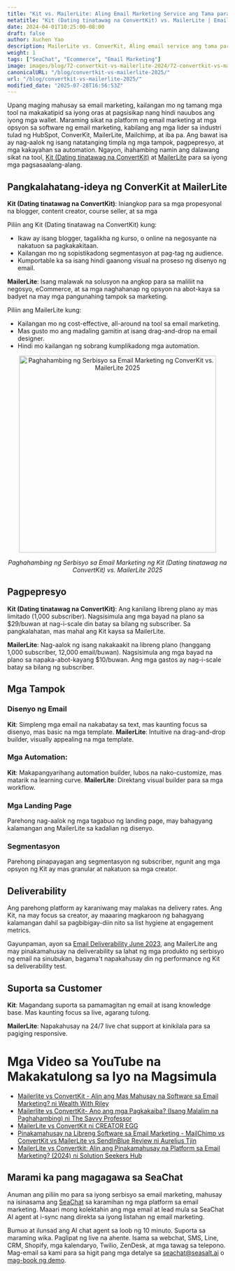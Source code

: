 ```yaml
---
title: "Kit vs. MailerLite: Aling Email Marketing Service ang Tama para sa Iyo sa 2025?"
metatitle: "Kit (Dating tinatawag na ConvertKit) vs. MailerLite | Email Marketing Service 2025"
date: 2024-04-01T10:25:00-08:00
draft: false
author: Xuchen Yao
description: MailerLite vs. ConverKit, Aling email service ang tama para sa iyo? Ang aming malalim na paghahambing ay nagpapaliwanag ng mga tampok, pagpepresyo, at higit pa.
weight: 1
tags: ["SeaChat", "Ecommerce", "Email Marketing"]
image: images/blog/72-convertkit-vs-mailerlite-2024/72-convertkit-vs-mailerlite-2024.jpg
canonicalURL: "/blog/convertkit-vs-mailerlite-2025/"
url: "/blog/convertkit-vs-mailerlite-2025/"
modified_date: "2025-07-28T16:56:53Z"
---
```


Upang maging mahusay sa email marketing, kailangan mo ng tamang mga tool na makakatipid sa iyong oras at pagsisikap nang hindi nauubos ang iyong mga wallet. Maraming sikat na platform ng email marketing at mga opsyon sa software ng email marketing, kabilang ang mga lider sa industri tulad ng HubSpot, ConverKit, MailerLite, Mailchimp, at iba pa. Ang bawat isa ay nag-aalok ng isang natatanging timpla ng mga tampok, pagpepresyo, at mga kakayahan sa automation. Ngayon, ihahambing namin ang dalawang sikat na tool, [Kit (Dating tinatawag na ConvertKit)](https://www.constantcontact.com/) at [MailerLite](https://www.mailerlite.com/) para sa iyong mga pagsasaalang-alang.


## Pangkalahatang-ideya ng ConverKit at MailerLite

**Kit (Dating tinatawag na ConvertKit)**: Iniangkop para sa mga propesyonal na blogger, content creator, course seller, at sa mga

Piliin ang Kit (Dating tinatawag na ConvertKit) kung:

- Ikaw ay isang blogger, tagalikha ng kurso, o online na negosyante na nakatuon sa pagkakakitaan.
- Kailangan mo ng sopistikadong segmentasyon at pag-tag ng audience.
- Kumportable ka sa isang hindi gaanong visual na proseso ng disenyo ng email.

**MailerLite**: Isang malawak na solusyon na angkop para sa maliliit na negosyo, eCommerce, at sa mga naghahanap ng opsyon na abot-kaya sa badyet na may mga pangunahing tampok sa marketing.

Piliin ang MailerLite kung:

- Kailangan mo ng cost-effective, all-around na tool sa email marketing.
- Mas gusto mo ang madaling gamitin at isang drag-and-drop na email designer.
- Hindi mo kailangan ng sobrang kumplikadong mga automation.

<center>
<img height="450px" src="/images/blog/72-convertkit-vs-mailerlite-2024/72-convertkit-vs-mailerlite-2024.png" alt="Paghahambing ng Serbisyo sa Email Marketing ng ConverKit vs. MailerLite 2025"/>

*Paghahambing ng Serbisyo sa Email Marketing ng Kit (Dating tinatawag na ConvertKit) vs. MailerLite 2025*
</center>

## Pagpepresyo

**Kit (Dating tinatawag na ConvertKit)**: Ang kanilang libreng plano ay mas limitado (1,000 subscriber). Nagsisimula ang mga bayad na plano sa $29/buwan at nag-i-scale din batay sa bilang ng subscriber. Sa pangkalahatan, mas mahal ang Kit kaysa sa MailerLite.

**MailerLite**: Nag-aalok ng isang nakakaakit na libreng plano (hanggang 1,000 subscriber, 12,000 email/buwan). Nagsisimula ang mga bayad na plano sa napaka-abot-kayang $10/buwan. Ang mga gastos ay nag-i-scale batay sa bilang ng subscriber.

## Mga Tampok

### Disenyo ng Email

**Kit**: Simpleng mga email na nakabatay sa text, mas kaunting focus sa disenyo, mas basic na mga template.
**MailerLite**: Intuitive na drag-and-drop builder, visually appealing na mga template.

### Mga Automation:

**Kit**: Makapangyarihang automation builder, lubos na nako-customize, mas matarik na learning curve.
**MailerLite**: Direktang visual builder para sa mga workflow.

### Mga Landing Page
Parehong nag-aalok ng mga tagabuo ng landing page, may bahagyang kalamangan ang MailerLite sa kadalian ng disenyo.

### Segmentasyon

Parehong pinapayagan ang segmentasyon ng subscriber, ngunit ang mga opsyon ng Kit ay mas granular at nakatuon sa mga creator.


## Deliverability

Ang parehong platform ay karaniwang may malakas na delivery rates. Ang Kit, na may focus sa creator, ay maaaring magkaroon ng bahagyang kalamangan dahil sa pagbibigay-diin nito sa list hygiene at engagement metrics.

Gayunpaman, ayon sa [Email Deliverability June 2023](https://www.emailtooltester.com/en/blog/email-deliverability-june-2023/), ang MailerLite ang may pinakamahusay na deliverability sa lahat ng mga produkto ng serbisyo ng email na sinubukan, bagama't napakahusay din ng performance ng Kit sa deliverability test.

## Suporta sa Customer


**Kit**: Magandang suporta sa pamamagitan ng email at isang knowledge base. Mas kaunting focus sa live, agarang tulong.

**MailerLite**: Napakahusay na 24/7 live chat support at kinikilala para sa pagiging responsive.

# Mga Video sa YouTube na Makakatulong sa Iyo na Magsimula

- [Mailerlite vs ConvertKit - Alin ang Mas Mahusay na Software sa Email Marketing? ni Wealth With Riley](https://www.youtube.com/watch?v=yOdKClmGAl4)
- [Mailerlite vs ConvertKit- Ano ang mga Pagkakaiba? (Isang Malalim na Paghahambing) ni The Savvy Professor](https://www.youtube.com/watch?v=nv5yx8yz0x4)
- [MailerLite vs ConvertKit ni CREATOR EGG](https://www.youtube.com/watch?v=9Ywu7CDmjG0)
- [Pinakamahusay na Libreng Software sa Email Marketing - MailChimp vs ConvertKit vs MailerLite vs SendInBlue Review ni Aurelius Tjin](https://www.youtube.com/watch?v=jP0e0Sj6Yy4)
- [MailerLite vs Convertkit: Alin ang Pinakamahusay na Platform sa Email Marketing? (2024) ni Solution Seekers Hub](https://www.youtube.com/watch?v=Xv_kdfWgP4s)

## Marami ka pang magagawa sa SeaChat

Anuman ang piliin mo para sa iyong serbisyo sa email marketing, mahusay na isinasama ang [SeaChat](https://chat.seasalt.ai/?utm_source=blog) sa karamihan ng mga platform sa email marketing. Maaari mong kolektahin ang mga email at lead mula sa SeaChat AI agent at i-sync nang direkta sa iyong listahan ng email marketing.

Bumuo at ilunsad ang AI chat agent sa loob ng 10 minuto. Suporta sa maraming wika. Paglipat ng live na ahente. Isama sa webchat, SMS, Line, CRM, Shopify, mga kalendaryo, Twilio, ZenDesk, at mga tawag sa telepono. Mag-email sa kami para sa higit pang mga detalye sa [seachat@seasalt.ai](mailto:seameet@seasalt.ai) o [mag-book ng demo](https://meetings.hubspot.com/seasalt-ai/seasalt-meeting).
